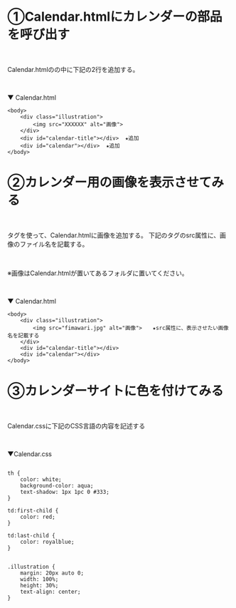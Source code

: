 # ①Calendar.htmlにカレンダーの部品を呼び出す

<br>

Calendar.htmlの<body></body>の中に下記の2行を追加する。

<br>

▼ Calendar.html

```
<body>
    <div class="illustration">
        <img src="XXXXXX" alt="画像">
    </div>
    <div id="calendar-title"></div>  ★追加
    <div id="calendar"></div>  ★追加
</body>
```

# ②カレンダー用の画像を表示させてみる

<br>

<img>タグを使って、Calendar.htmlに画像を追加する。
下記の<img>タグのsrc属性に、画像のファイル名を記載する。

<br>

※画像はCalendar.htmlが置いてあるフォルダに置いてください。

<br>

▼ Calendar.html

```
<body>
    <div class="illustration">
        <img src="fimawari.jpg" alt="画像">　　★src属性に、表示させたい画像名を記載する
    </div>
    <div id="calendar-title"></div>
    <div id="calendar"></div>
</body>
```


# ③カレンダーサイトに色を付けてみる

<br>

Calendar.cssに下記のCSS言語の内容を記述する

<br>


▼Calendar.css

```

th {
    color: white;
    background-color: aqua;
    text-shadow: 1px 1pc 0 #333;
}

td:first-child {
    color: red;
}

td:last-child {
    color: royalblue;
}


.illustration {
    margin: 20px auto 0;
    width: 100%;
    height: 30%;
    text-align: center;
}
```
